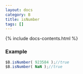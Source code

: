 ```yaml
---
layout: docs
category: B
title: isNumber
tags: []
---
```


{% include docs-contents.html %}

### Example
```js
$B.isNumber( 923584 );//true
$B.isNumber( NaN );//true
```